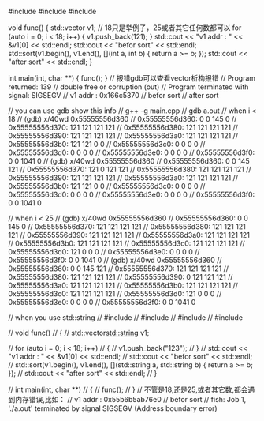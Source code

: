 #include <iostream>
#include <vector>
#include <algorithm>

void func()
{
    std::vector<int> v1;
    // 18只是举例子，25或者其它任何数都可以
    for (auto i = 0; i < 18; i++)
    {
        v1.push_back(121);
    }
    std::cout << "v1 addr : " << &v1[0] << std::endl;
    std::cout << "befor sort" << std::endl;
    std::sort(v1.begin(), v1.end(), [](int a, int b) { return a >= b; });
    std::cout << "after sort" << std::endl;
}

int main(int, char **)
{
    func();
}
// 报错gdb可以查看vector析构报错
// Program returned: 139
// double free or corruption (out)
// Program terminated with signal: SIGSEGV
// v1 addr : 0x166c5370
// befor sort
// after sort

// you can use gdb show this info
// g++ -g main.cpp
// gdb a.out
// when i < 18
// (gdb) x/40wd 0x55555556d360
// 0x55555556d360: 0       0       145     0
// 0x55555556d370: 121     121     121     121
// 0x55555556d380: 121     121     121     121
// 0x55555556d390: 121     121     121     121
// 0x55555556d3a0: 121     121     121     121
// 0x55555556d3b0: 121     121     0       0
// 0x55555556d3c0: 0       0       0       0
// 0x55555556d3d0: 0       0       0       0
// 0x55555556d3e0: 0       0       0       0
// 0x55555556d3f0: 0       0       1041    0
// (gdb) x/40wd 0x55555556d360
// 0x55555556d360: 0       0       145     121
// 0x55555556d370: 121     0       121     121
// 0x55555556d380: 121     121     121     121
// 0x55555556d390: 121     121     121     121
// 0x55555556d3a0: 121     121     121     121
// 0x55555556d3b0: 121     121     0       0
// 0x55555556d3c0: 0       0       0       0
// 0x55555556d3d0: 0       0       0       0
// 0x55555556d3e0: 0       0       0       0
// 0x55555556d3f0: 0       0       1041    0

// when i < 25
// (gdb) x/40wd 0x55555556d360
// 0x55555556d360: 0       0       145     0
// 0x55555556d370: 121     121     121     121
// 0x55555556d380: 121     121     121     121
// 0x55555556d390: 121     121     121     121
// 0x55555556d3a0: 121     121     121     121
// 0x55555556d3b0: 121     121     121     121
// 0x55555556d3c0: 121     121     121     121
// 0x55555556d3d0: 121     0       0       0
// 0x55555556d3e0: 0       0       0       0
// 0x55555556d3f0: 0       0       1041    0
// (gdb) x/40wd 0x55555556d360
// 0x55555556d360: 0       0       145     121
// 0x55555556d370: 121     121     121     121
// 0x55555556d380: 121     121     121     121
// 0x55555556d390: 0       121     121     121
// 0x55555556d3a0: 121     121     121     121
// 0x55555556d3b0: 121     121     121     121
// 0x55555556d3c0: 121     121     121     121
// 0x55555556d3d0: 121     0       0       0
// 0x55555556d3e0: 0       0       0       0
// 0x55555556d3f0: 0       0       1041    0

// when you use std::string
// #include <iostream>
// #include <string>
// #include <vector>
// #include <algorithm>

// void func()
// {
//     std::vector<std::string> v1;

//     for (auto i = 0; i < 18; i++)
//     {
//         v1.push_back("123");
//     }
//     std::cout << "v1 addr : " << &v1[0] << std::endl;
//     std::cout << "befor sort" << std::endl;
//     std::sort(v1.begin(), v1.end(), [](std::string a, std::string b) { return a >= b; });
//     std::cout << "after sort" << std::endl;
// }

// int main(int, char **)
// {
//     func();
// }
// 不管是18,还是25,或者其它数,都会遇到内存错误,比如：
// v1 addr : 0x55b6b5ab76e0
// befor sort
// fish: Job 1, './a.out' terminated by signal SIGSEGV (Address boundary error)